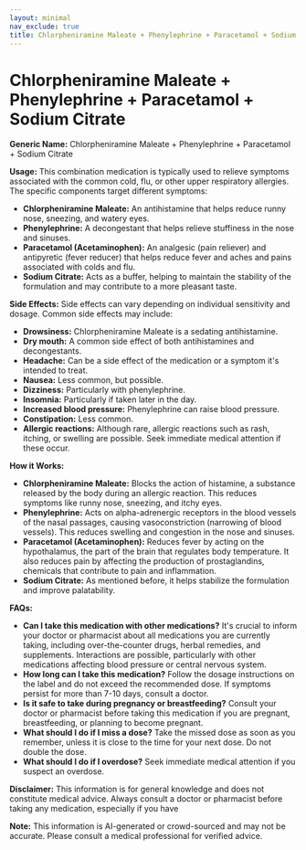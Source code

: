 ```yaml
---
layout: minimal
nav_exclude: true
title: Chlorpheniramine Maleate + Phenylephrine + Paracetamol + Sodium Citrate
---
```


# Chlorpheniramine Maleate + Phenylephrine + Paracetamol + Sodium Citrate

**Generic Name:** Chlorpheniramine Maleate + Phenylephrine + Paracetamol + Sodium Citrate

**Usage:** This combination medication is typically used to relieve symptoms associated with the common cold, flu, or other upper respiratory allergies.  The specific components target different symptoms:

* **Chlorpheniramine Maleate:** An antihistamine that helps reduce runny nose, sneezing, and watery eyes.
* **Phenylephrine:** A decongestant that helps relieve stuffiness in the nose and sinuses.
* **Paracetamol (Acetaminophen):** An analgesic (pain reliever) and antipyretic (fever reducer) that helps reduce fever and aches and pains associated with colds and flu.
* **Sodium Citrate:** Acts as a buffer, helping to maintain the stability of the formulation and may contribute to a more pleasant taste.


**Side Effects:**  Side effects can vary depending on individual sensitivity and dosage. Common side effects may include:

* **Drowsiness:** Chlorpheniramine Maleate is a sedating antihistamine.
* **Dry mouth:** A common side effect of both antihistamines and decongestants.
* **Headache:** Can be a side effect of the medication or a symptom it's intended to treat.
* **Nausea:** Less common, but possible.
* **Dizziness:** Particularly with phenylephrine.
* **Insomnia:**  Particularly if taken later in the day.
* **Increased blood pressure:**  Phenylephrine can raise blood pressure.
* **Constipation:** Less common.
* **Allergic reactions:**  Although rare, allergic reactions such as rash, itching, or swelling are possible.  Seek immediate medical attention if these occur.

**How it Works:**

* **Chlorpheniramine Maleate:** Blocks the action of histamine, a substance released by the body during an allergic reaction. This reduces symptoms like runny nose, sneezing, and itchy eyes.
* **Phenylephrine:** Acts on alpha-adrenergic receptors in the blood vessels of the nasal passages, causing vasoconstriction (narrowing of blood vessels). This reduces swelling and congestion in the nose and sinuses.
* **Paracetamol (Acetaminophen):** Reduces fever by acting on the hypothalamus, the part of the brain that regulates body temperature.  It also reduces pain by affecting the production of prostaglandins, chemicals that contribute to pain and inflammation.
* **Sodium Citrate:** As mentioned before, it helps stabilize the formulation and improve palatability.


**FAQs:**

* **Can I take this medication with other medications?**  It's crucial to inform your doctor or pharmacist about all medications you are currently taking, including over-the-counter drugs, herbal remedies, and supplements.  Interactions are possible, particularly with other medications affecting blood pressure or central nervous system.
* **How long can I take this medication?**  Follow the dosage instructions on the label and do not exceed the recommended dose.  If symptoms persist for more than 7-10 days, consult a doctor.
* **Is it safe to take during pregnancy or breastfeeding?**  Consult your doctor or pharmacist before taking this medication if you are pregnant, breastfeeding, or planning to become pregnant.
* **What should I do if I miss a dose?**  Take the missed dose as soon as you remember, unless it is close to the time for your next dose.  Do not double the dose.
* **What should I do if I overdose?**  Seek immediate medical attention if you suspect an overdose.

**Disclaimer:** This information is for general knowledge and does not constitute medical advice.  Always consult a doctor or pharmacist before taking any medication, especially if you have

**Note:** This information is AI-generated or crowd-sourced and may not be accurate. Please consult a medical professional for verified advice.